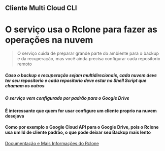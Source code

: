 ## Cliente Multi Cloud CLI


# O serviço usa o Rclone para fazer as operações na nuvem


> O serviço cuida de preparar grande parte do ambiente para o backup e da recuperação, mas você ainda precisa configurar cada repositorio remoto

##### Caso o backup e recuperação sejam multidirecionais, cada nuvem deve ter seu repositorio e cada repositorio deve estar no Shell Script que chamam os outros

##### O serviço vem configurado por padrão para o Google Drive

#### É interessante que quem for usar configure um cliente proprio na nuvem desejava

#### Como por exemplo o Google Cloud API para o Google Drive, pois o Rclone usa um Id de cliente padrão, o que pode deixar seu Backup mais lento

[Documentação e Mais Informações do Rclone ](https://rclone.org/)

